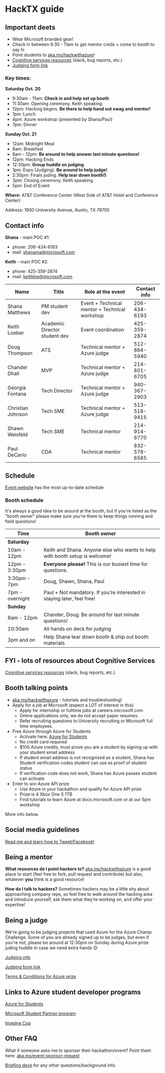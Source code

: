 # HackTX guide

## Important deets
- Wear Microsoft branded gear!
- Check in between 9:30 - 11am to get mentor creds + come to booth to say hi
- Point students to [aka.ms/hackwithazure](https://aka.ms/hackwithazure)!
- [Cognitive services resources](../cog_services_mentor.md) (slack, bug reports, etc.)
- [Judging form link](https://forms.office.com/Pages/ResponsePage.aspx?id=v4j5cvGGr0GRqy180BHbRz_m6h1IaXlHh-JzkM0298RUNlBJMlNYT1lDSFVWVEpFUkpPQTlYTk9JNy4u)

### Key times:

**Saturday Oct. 20**
- 9:30am - 11am:   **Check in and help set up booth**
- 11:30am:         Opening ceremony. Keith speaking.
- 12pm:            Hacking begins. **Be there to help hand out swag and mentor!**
- 1pm:             Lunch
- 4pm:             Azure workshop (presented by Shana/Paul)
- 7pm:             Dinner

**Sunday Oct. 21**
- 12am:            Midnight Meal
- 8am:             Breakfast
- 8am - 12pm:      **Be around to help answer last minute questions!**
- 12pm:            Hacking Ends
- 12:30pm:         **Group huddle on judging**
- 1pm:             Expo (Judging). **Be around to help judge!**
- 2:30pm:          Finals juding. **Help tear down booth!)**
- 3pm:             Closing ceremony. Keith speaking.
- 5pm:             End of Event

**Where:** AT&T Conference Center (West Side of AT&T Hotel and Conference Center)

Address: 1900 University Avenue, Austin, TX 78705
 

## Contact info
**Shana** - main POC #1: 
- phone: 206-434-6193
- mail: shanama@microsoft.com

**Keith** - main POC #2:
- phone: 425-359-2874
- mail: keithloe@microsoft.com

| Name               | Title                         |  Role at the event                            | Contact info |
| ------------------ | ----------------------------- | --------------------------------------------- | ------------ |
| Shana Matthews     | PM student dev                | Event + Technical mentor + Technical workshop | 206-434-6193 |
| Keith Loeber       | Academic Director student dev | Event coordination                            | 425-359-2874 |
| Doug Thompson      | ATS                           | Technical mentor + Azure judge                | 512-864-5940 |
| Chander Dhall      | MVP                           | Technical mentor + Azure judge                | 214-801-6705 |
| Georgia Fontana    | Tech Director                 | Technical mentor + Azure judge                | 940-367-2903 |
| Christian Johnson  | Tech SME                      | Technical mentor + Azure judge                | 513-518-9415 |
| Shawn Weisfeld     | Tech SME                      | Technical mentor                              | 214-914-6770 |
| Paul DeCarlo       | CDA                           | Technical mentor                              | 832-578-6585 |




## Schedule
[Event website](https://hacktx.com/) has the most up-to-date schedule

### Booth schedule
It's always a good idea to be around at the booth, but if you're listed as the "booth owner" please make sure you're there to keep things running and field questions!

| Time               | Booth owner                                                                 | 
| ------------------ | --------------------------------------------------------------------------- |
| **Saturday**       |                                                                             |
| 10am - 12pm        | Keith and Shana. Anyone else who wants to help with booth setup is welcome! |
| 12pm - 3:30pm      | **Everyone please!** This is our busiest time for questions.                |
| 3:30pm - 7pm       | Doug, Shawn, Shana, Paul                                                    |
| 7pm - overnight    | Paul + Not mandatory. If you’re interested in staying later, feel free!     |
| **Sunday**         |                                                                             |
| 8am - 12pm         | Chander, Doug. Be around for last minute questions!                         |
| 10:30am            | All hands on deck for judging                         |
| 3pm and on         | Help Shana tear down booth & ship out booth materials |  

## FYI - lots of resources about Cognitive Services
[Cognitive services resources](../cog_services_mentor.md) (slack, bug reports, etc.)

## Booth talking points
- [aka.ms/hackwithazure](https://aka.ms/hackwithazure) - tutorials and troubleshooting!
- Apply for a job at Microsoft (expect a LOT of interest in this)
   - Apply for internship or fulltime jobs at careers.microsoft.com
   - Online applications only, we do not accept paper resumes.
   - Refer recruiting questions to University recruiting or Microsoft full time employees.
- Free Azure through Azure for Students
   - Activate here: [Azure for Students](https://aka.ms/a4s)
   - No credit card required
   - $100 Azure credits, must prove you are a student by signing up with your student email address
   - If student email address is not recognized as a student, Shana has Student verification codes student can use as proof of student status
   - If verification code does not work, Shana has Azure passes student can activate
- Enter to win Azure API prize
   - Use Azure in your hackathon and qualify for Azure API prize
   - Prize is 4 Xbox One S 1TB
   - Find tutorials to learn Azure at docs.microsoft.com or at our 5pm workshop

     
More info below.


## Social media guidelines
[Read me and learn how to Tweet/Facebook!](../socialguidance.pdf)

## Being a mentor
**What resources do I point hackers to?**
[aka.ms/hackwithazure](https://aka.ms/hackwithazure) is a good place to start (feel free to fork, pull request and contribute) but also, whatever **you** think is a good resource!

**How do I talk to hackers?** 
Sometimes hackers may be a little shy about approaching company reps, so feel free to walk around the hacking area and introduce yourself, ask them what they’re working on, and offer your expertise!


## Being a judge
We're going to be judging projects that used Azure for the Azure Champ Challenge. Some of you are already signed up to be judges, but even if you're not, please be around at 12:30pm on Sunday during Azure prize juding huddle in case we need extra hands 😊

[Judging info](../judging)

[Judging form link](https://forms.office.com/Pages/ResponsePage.aspx?id=v4j5cvGGr0GRqy180BHbRz_m6h1IaXlHh-JzkM0298RUNlBJMlNYT1lDSFVWVEpFUkpPQTlYTk9JNy4u)

[Terms & Conditions for Azure prize](hacktx_tcs.pdf)

## Links to Azure student developer programs
[Azure for Students](https://aka.ms/a4s)

[Microsoft Student Partner program](https://imagine.microsoft.com/en-us/msp)

[Imagine Cup](https://imaginecup.microsoft.com/en-us/Events?id=0)

## Other FAQ
What if someone asks me to sponsor their hackathon/event?
Point them here: [aka.ms/event-sponsor-request](https://aka.ms/event-sponsor-request)

[Briefing deck](../hack_briefing_deck.pdf) for any other questions/background info.

